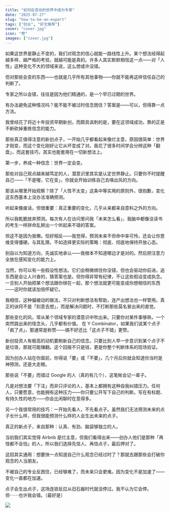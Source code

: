 ```yaml
---
title: "如何在变动的世界中成为专家"
date: "2025-07-27"
slug: "how-to-be-an-expert"
tags: ["创业", "好文推荐"]
cover: "cover.jpg"
icon: "😎"
images: ["cover.jpg"]
---
```

如果这世界是静止不变的，我们对观念的信心就能一路线性上升。某个想法经得起越多样、越严格的考验，就越可能是真的。许多人其实默默相信这一点——对「人性」这种变化不大的领域来说，这么想或许没错。



但对那些会变的东西——也就是几乎所有其他事物——你就不能再这样信任自己的判断了。



专家之所以会错，往往是因为他们精通的，是一个早已过期的世界。



有办法避免这种情况吗？能不能不被过时信念困住？答案是——可以，但得靠一点方法。



我曾经花了将近十年投资早期新创，而颇具讽刺的是，要在这领域成功，靠的正是不断砍掉重练信念的能力。



那些真正值得注意的新创点子，一开始几乎都看起来像烂主意，原因很简单：世界才刚变，而这个变化刚好让它从坏变成了对。我花了很多时间学会分辨这种「翻盘」，而这套技巧，其实也能套用在一切新想法上。



第一步，养成一种信念：世界一定会变。



那些对自己观点越来越笃定的人，潜意识里其实是认定世界静止。只要你不时提醒自己——「不是喔，它在变」，你就会开始训练自己去嗅出风的方向。



那该从哪里开始观察？除了「人性不太变」这条中等实用的原则外，很抱歉，变化这东西基本上没办法准确预测。



听起来像废话，但很重要：真正重要的变化，几乎从来都来自意料之外的方向。



所以我乾脆放弃预测。每次有人在访问里问我「未来怎么看」，我脑中都像没读书的考生一样拼命乱掰出一个听起来不错的答案。



但这不是因为我懒。恰好相反——我觉得，预测未来不但命中率可怜，还会让你思维变得僵硬。与其乱猜，不如选择更实际的策略：彻底、彻底地保持开放心态。



别自以为知道方向，先诚实地承认——我根本不知道哪边才是对的。然后把注意力全放在感知变化的能力上。



当然，你可以有一些假设性想法。它们会稍微绑住你没错，但也会驱动你前进。追东西是会让人兴奋的，猜答案也是。但你得非常有纪律，不让这些假设变成执念。
一旦别人开始把某个想法跟你绑在一起，那个想法就更可能变成你想相信的东西——这时你就该加倍怀疑它。



我相信，这种偏被动的做法，不只对判断想法有帮助，连产出想法也一样管用。真正的诀窍不是「刻意去想」，而是解决问题时，不打断那些莫名冒出来的直觉。



那些变化的风，常从某个领域专家的潜意识中吹出来。只要你对某件事够熟，一个突然跳出来的怪念头，几乎都有价值。
在 Y Combinator，如果我们说某个点子「疯了点」，那通常是称赞——搞不好还比「这点子不错」更赞。



新创投资人有极高的动机要刷新自己的信念。只要比别人早一步意识到某个点子不是垃圾，那就可能赚翻。这个回报不只是钱，更是你整个判断体系的现场验证。



因为创办人站在你面前，你得说「要」或「不要」，几个月后你就会知道你当时是神预测，还是大走眼。



那些说「不要」而错过 Google 的人（真的有几个），这笔帐会记一辈子。



凡是对想法要「下注」而非只评论的人，基本上都拥有这种自我纠错压力。任何人，只要愿意，也能拥有这种压力——你只要公开写下自己的判断。写在有标题、有持久性的地方——你会比闲聊时在意得多。



另一个我很常用的技巧：一开始先看人，不先看点子。虽然我们无法预测未来的点子长什么样，但我很能预测什么样的人会生出未来的点子。



真正的新点子，来自那种：认真、有劲、脑袋够独立的人。



当初我们其实觉得 Airbnb 是烂主意，但我们看得出来——创办人他们是那种「再怪都不会怕」的人，所以我们选择先信人、再信点子，最后押对了。



这招其实通用：想要快一点知道自己什么观念已经过时了？那就去跟那些会打破你观念的人当朋友。



不被自己的专业反困住，已经够难了，而未来只会更难。因为变化不是加速了——变化一直都在加速。



点子会生出点子，这场连锁反应从旧石器时代就没停过。我不认为它会停。
但⋯⋯也许我会错。（最好是）




![](https://prod-files-secure.s3.us-west-2.amazonaws.com/112d0858-5090-4d34-a606-b75eb8d65fd2/46476355-9cf3-4e99-9b7a-3531bc426380/1000202064.png?X-Amz-Algorithm=AWS4-HMAC-SHA256&X-Amz-Content-Sha256=UNSIGNED-PAYLOAD&X-Amz-Credential=ASIAZI2LB4664VKMCT4W%2F20250810%2Fus-west-2%2Fs3%2Faws4_request&X-Amz-Date=20250810T194259Z&X-Amz-Expires=3600&X-Amz-Security-Token=IQoJb3JpZ2luX2VjEKH%2F%2F%2F%2F%2F%2F%2F%2F%2F%2FwEaCXVzLXdlc3QtMiJGMEQCIFBAhwoFNodSUXPu4%2BEAYWRoAYmLGlnmXwfMtrQOYufTAiAor4Z2hsIV4daAMrnH1Kshh%2FcU5J2gCkyy6muBPlcc1SqIBAja%2F%2F%2F%2F%2F%2F%2F%2F%2F%2F8BEAAaDDYzNzQyMzE4MzgwNSIMIgzNRCpjbXW%2BBLvPKtwD2IeQaF9DkktEkK4uy9ckHOupdiZQXmaoJ52DW%2B22k2PBVte11JMMP89Zhi3aWh5kEAAzRkE%2BefgaBzCamc0ikS2QsvmT7F1ZvQRMYb5%2BsUhkr5CLUnXJth4AHskNEcCzjBe8tN7PW6boU%2BxkJjyhn65Qno3rfgxX7nUlbBnKX4WP57bOm5XBF%2F%2FFgQhEBymYNsOs87yCU1S4rsaW5%2Bk%2BEcl2o9rOpvVKwQXVW0wWbXx27cmCyl%2Bs%2B6Mr124fL8ABrDisMg4PMxCzIYvCt%2BOpuSITIBpdedloZGS6Mfledp%2BBa4uHEjVxE6OJC8fiv0DXL%2BCZiotelP1YkPOnj%2BzfDybiOOUXMIcHdhe4ofhzue3W%2B5%2FJQPNn0gJ26W1hjnFnuajXOXSWHcsm8xL7yMWboiVZkJFvRxvGYCa3IFqQDxRTboHAGv%2FejszrGlzqe80OULdg%2BUrKQe1oP7LgN%2FekT5rzBfNNuk%2F%2F9A0gHyUL0HbwaLOMZTlR9psUEMhR78l80MZUboyxyJ7bV7ZMpGMjK5XkT96g6fClPfZhWYPxDbZMLD7kGM3pf8AWk58S6lI4FL2W44QkxcINljPhlkctKgODPrTMIQEpQuUQqVSPIT453Vk8vG1q7%2Bxo93swip%2FjxAY6pgH8DNGGVD69sEg8Zh%2BwkgOqtaqXbmd1zErBjMco7Z%2FAJOQ5vpt2OhXPl%2FCvxs8K0CUPj1nicOG5gmOgzMOJy9vKeiZCgT1NZVjgtDLQdcZH8%2BM18eZl1vtWRWnlH6%2BR%2FV%2FepTVGuCu3QHHxrSaUA0g8%2By0fDDnuniXPBk3xhkxhwIdF51SCFfzwH6i9R2GVe1EM3gkoHVZ5AhAMb6ngjtO5ecrALrXK&X-Amz-Signature=03193aca6b38bf773ef7aad2d5b0665b66a482f656266dc0a63ae4037d363c73&X-Amz-SignedHeaders=host&x-amz-checksum-mode=ENABLED&x-id=GetObject)

